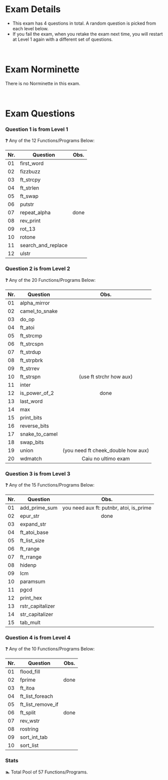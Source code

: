 # Exam Details

- This exam has 4 questions in total. A random question is picked from each level below. 
- If you fail the exam, when you retake the exam next time, you will restart at Level 1 again with a different set of questions.

<br>

# Exam Norminette

There is no Norminette in this exam. 

<br>

# Exam Questions

### Question 1 is from Level 1
:question: Any of the 12 Functions/Programs Below:

Nr. |Question | Obs.
----|---------|:-----:
01  |first_word| 
02  |fizzbuzz |
03  |ft_strcpy |
04  |ft_strlen |
05  |ft_swap |
06  |putstr | 
07  |repeat_alpha | done
08  |rev_print | 
09  |rot_13 | 
10  |rotone |
11  |search_and_replace |
12  |ulstr | 

### Question 2 is from Level 2
:question: Any of the 20 Functions/Programs Below:

Nr. |Question | Obs.
----|---------|:-----:
01  |alpha_mirror   | 
02  |camel_to_snake | 
03  |do_op          | 
04  |ft_atoi        |
05  |ft_strcmp      | 
06  |ft_strcspn     | 
07  |ft_strdup      | 
08  |ft_strpbrk     | 
09  |ft_strrev      | 
10  |ft_strspn      | (use ft strchr how aux)
11  |inter          |
12  |is_power_of_2  | done
13  |last_word      | 
14  |max            | 
15  |print_bits     | 
16  |reverse_bits   | 
17  |snake_to_camel | 
18  |swap_bits      | 
19  |union          | (you need ft cheek_double how aux) 
20  |wdmatch        | Caiu no ultimo exam 

### Question 3 is from Level 3
:question: Any of the 15 Functions/Programs Below:

Nr. |Question | Obs.
----|---------|:-----:
01  |add_prime_sum| you need aux ft: putnbr, atoi, is_prime
02  |epur_str     | done
03  |expand_str   | 
04  |ft_atoi_base | 
05  |ft_list_size |
06  |ft_range     |
07  |ft_rrange    |
08  |hidenp       |
09  |lcm          |
10  |paramsum     |
11  |pgcd         |
12  |print_hex    |
13  |rstr_capitalizer |
14  |str_capitalizer |
15  |tab_mult     |
 
### Question 4 is from Level 4
:question: Any of the 10 Functions/Programs Below:

Nr. |Question | Obs.
----|---------|:-----:
01  |flood_fill |
02  |fprime | done
03  |ft_itoa
04  |ft_list_foreach
05  |ft_list_remove_if
06  |ft_split | done
07  |rev_wstr
08  |rostring
09  |sort_int_tab
10  |sort_list

### Stats
:swimmer: Total Pool of 57 Functions/Programs.

